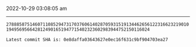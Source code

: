 2022-10-29 03:08:05 am

---

`27888587514607110852947317037606140287059315191344626561223166232190101949569566428124901651947715402323602983944752150116024`

`Latest commit SHA is: 0e8daffa03643627e0ec16f631c9bf904703ea27 `
